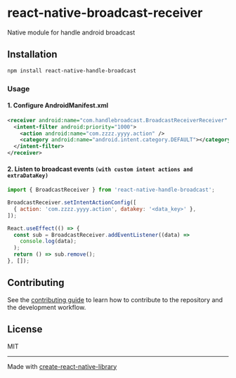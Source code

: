 # react-native-broadcast-receiver

Native module for handle android broadcast

## Installation

```sh
npm install react-native-handle-broadcast
```

### Usage

#### 1. Configure AndroidManifest.xml

```xml
<receiver android:name="com.handlebroadcast.BroadcastReceiverReceiver" android:enabled="true" android:exported="true">
  <intent-filter android:priority="1000">
    <action android:name="com.zzzz.yyyy.action" />
    <category android:name="android.intent.category.DEFAULT"></category>
  </intent-filter>
</receiver>
```

#### 2. Listen to broadcast events `(with custom intent actions and extraDataKey)`

```js
import { BroadcastReceiver } from 'react-native-handle-broadcast';

BroadcastReceiver.setIntentActionConfig([
  { action: 'com.zzzz.yyyy.action', datakey: '<data_key>' },
]);

React.useEffect(() => {
  const sub = BroadcastReceiver.addEventListener((data) =>
    console.log(data);
  );
  return () => sub.remove();
}, []);
```

## Contributing

See the [contributing guide](CONTRIBUTING.md) to learn how to contribute to the repository and the development workflow.

## License

MIT

---

Made with [create-react-native-library](https://github.com/callstack/react-native-builder-bob)
